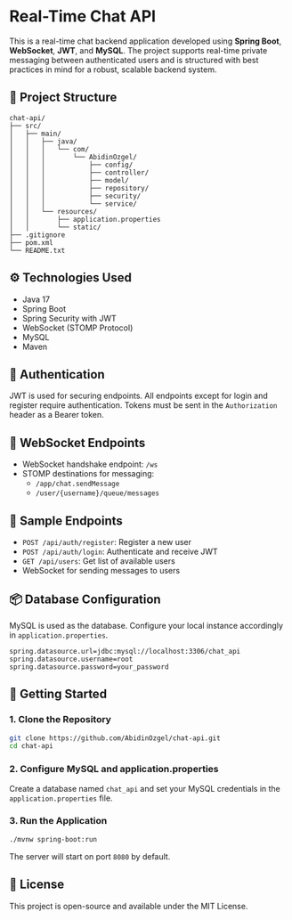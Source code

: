 # Real-Time Chat API

This is a real-time chat backend application developed using **Spring Boot**, **WebSocket**, **JWT**, and **MySQL**. The project supports real-time private messaging between authenticated users and is structured with best practices in mind for a robust, scalable backend system.

## 📁 Project Structure

```
chat-api/
├── src/
│   ├── main/
│   │   ├── java/
│   │   │   └── com/
│   │   │       └── AbidinOzgel/
│   │   │           ├── config/
│   │   │           ├── controller/
│   │   │           ├── model/
│   │   │           ├── repository/
│   │   │           ├── security/
│   │   │           └── service/
│   │   └── resources/
│   │       ├── application.properties
│   │       └── static/
├── .gitignore
├── pom.xml
└── README.txt
```

## ⚙ Technologies Used

- Java 17
- Spring Boot
- Spring Security with JWT
- WebSocket (STOMP Protocol)
- MySQL
- Maven

## 🔐 Authentication

JWT is used for securing endpoints. All endpoints except for login and register require authentication. Tokens must be sent in the `Authorization` header as a Bearer token.

## 💬 WebSocket Endpoints

- WebSocket handshake endpoint: `/ws`
- STOMP destinations for messaging:
  - `/app/chat.sendMessage`
  - `/user/{username}/queue/messages`

## 🧪 Sample Endpoints

- `POST /api/auth/register`: Register a new user
- `POST /api/auth/login`: Authenticate and receive JWT
- `GET /api/users`: Get list of available users
- WebSocket for sending messages to users

## 📦 Database Configuration

MySQL is used as the database. Configure your local instance accordingly in `application.properties`.

```properties
spring.datasource.url=jdbc:mysql://localhost:3306/chat_api
spring.datasource.username=root
spring.datasource.password=your_password
```

## 🏁 Getting Started

### 1. Clone the Repository

```bash
git clone https://github.com/AbidinOzgel/chat-api.git
cd chat-api
```

### 2. Configure MySQL and application.properties

Create a database named `chat_api` and set your MySQL credentials in the `application.properties` file.

### 3. Run the Application

```bash
./mvnw spring-boot:run
```

The server will start on port `8080` by default.

## 📜 License

This project is open-source and available under the MIT License.
